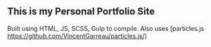 ## This is my Personal Portfolio Site
Built using HTML, JS, SCSS, Gulp to compile. Also uses [particles.js https://github.com/VincentGarreau/particles.js/]
